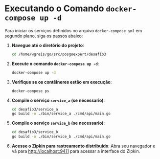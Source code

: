 # Executando o Comando `docker-compose up -d`

Para iniciar os serviços definidos no arquivo `docker-compose.yml` em segundo plano, siga os passos abaixo:

1. **Navegue até o diretório do projeto**:
    ```sh
    cd /home/wgreis/go/src/posgoexpert/desafio3
    ```

2. **Execute o comando `docker-compose up -d`**:
    ```sh
    docker-compose up -d
    ```

3. **Verifique se os contêineres estão em execução**:
    ```sh
    docker-compose ps
    ```

4. **Compile o serviço `service_a` (se necessario)**:
    ```sh
    cd desafio3/service_a
    go build -o ./bin/service_a ./cmd/api/main.go
    ```

5. **Compile o serviço `service_b` (se necessario)**:
    ```sh
    cd desafio3/service_b
    go build -o ./bin/service_b ./cmd/api/main.go
    ```

6. **Acesse o Zipkin para rastreamento distribuído**:
    Abra seu navegador e vá para [http://localhost:9411](http://localhost:9411) para acessar a interface do Zipkin.
